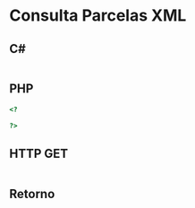 Consulta Parcelas XML
=====================

C#
---

```C#

```

PHP
---

```PHP
<?

?>

```

HTTP GET
--------

```

```

Retorno
-------

```

```